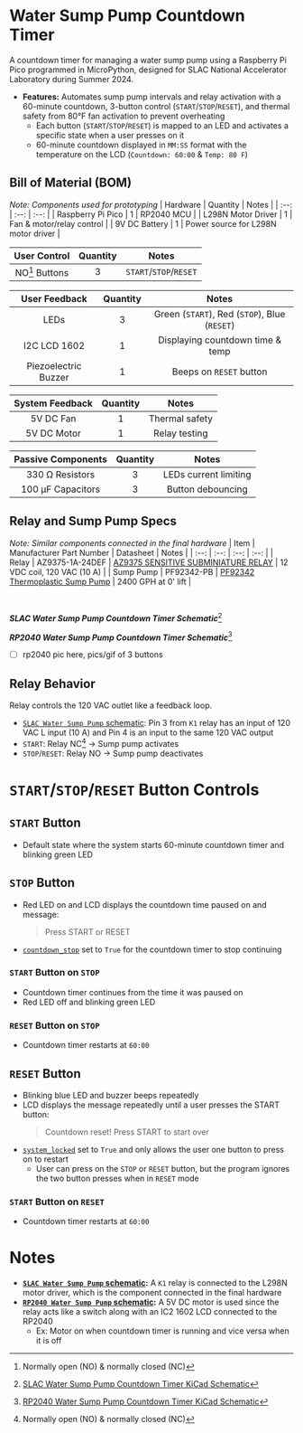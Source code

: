 # Water Sump Pump Countdown Timer
A countdown timer for managing a water sump pump using a Raspberry Pi Pico programmed in MicroPython, designed for SLAC National Accelerator Laboratory during Summer 2024.
- **Features:** Automates sump pump intervals and relay activation with a 60-minute countdown, 3-button control (`START`/`STOP`/`RESET`), and thermal safety from 80°F fan activation to prevent overheating
  - Each button (`START`/`STOP`/`RESET`) is mapped to an LED and activates a specific state when a user presses on it
  - 60-minute countdown displayed in `MM:SS` format with the temperature on the LCD (`Countdown: 60:00` & `Temp: 80 F`)

## Bill of Material (BOM)
*Note: Components used for prototyping*
| Hardware | Quantity | Notes |
| :--: | :--: | :--: |
| Raspberry Pi Pico | 1 | RP2040 MCU |
| L298N Motor Driver | 1 | Fan & motor/relay control |
| 9V DC Battery | 1 | Power source for L298N motor driver |

| User Control | Quantity | Notes |
| :--: | :--: | :--: |
| NO[^1] Buttons | 3 | `START`/`STOP`/`RESET` |

| User Feedback | Quantity | Notes |
| :--: | :--: | :--: |
| LEDs | 3 | Green (`START`), Red (`STOP`), Blue (`RESET`) |
| I2C LCD 1602 | 1 | Displaying countdown time & temp |
| Piezoelectric Buzzer | 1 | Beeps on `RESET` button |

| System Feedback | Quantity | Notes |
| :--: | :--: | :--: |
| 5V DC Fan | 1 | Thermal safety |
| 5V DC Motor | 1 | Relay testing |

| Passive Components | Quantity | Notes |
| :--: | :--: | :--: |
| 330 &#8486; Resistors | 3 | LEDs current limiting |
| 100 &mu;F Capacitors | 3 | Button debouncing |

## Relay and Sump Pump Specs
*Note: Similar components connected in the final hardware*
| Item | Manufacturer Part Number | Datasheet | Notes |
| :--: | :--: | :--: | :--: |
| Relay | AZ9375-1A-24DEF | [AZ9375 SENSITIVE SUBMINIATURE RELAY](https://www.azettler.com/pdfs/az9375.pdf) | 12 VDC coil, 120 VAC (10 A) |
| Sump Pump | PF92342-PB | [PF92342 Thermoplastic Sump Pump](https://fergusonprod.a.bigcontent.io/v1/static/5097488_7397986_specification) | 2400 GPH at 0' lift |

<br>

***SLAC Water Sump Pump Countdown Timer Schematic***[^2]

***RP2040 Water Sump Pump Countdown Timer Schematic***[^3]

- [ ] rp2040 pic here, pics/gif of 3 buttons

## Relay Behavior
Relay controls the 120 VAC outlet like a feedback loop.
- [`SLAC Water Sump Pump` schematic](LINK): Pin 3 from `K1` relay has an input of 120 VAC L input (10 A) and Pin 4 is an input to the same 120 VAC output
- `START`: Relay NC[^1] &rarr; Sump pump activates
- `STOP`/`RESET`: Relay NO &rarr; Sump pump deactivates


# `START`/`STOP`/`RESET` Button Controls
## `START` Button
- Default state where the system starts 60-minute countdown timer and blinking green LED


## `STOP` Button
- Red LED on and LCD displays the countdown time paused on and message:
  > Press START or RESET
- [`countdown_stop`](LINK) set to `True` for the countdown timer to stop continuing

### `START` Button on `STOP`
- Countdown timer continues from the time it was paused on
- Red LED off and blinking green LED

### `RESET` Button on `STOP`
- Countdown timer restarts at `60:00`


## `RESET` Button
- Blinking blue LED and buzzer beeps repeatedly
- LCD displays the message repeatedly until a user presses the START button:
  > Countdown reset!
  > Press START to start over
- [`system_locked`](LINK) set to `True` and only allows the user one button to press on to restart
  - User can press on the `STOP` or `RESET` button, but the program ignores the two button presses when in `RESET` mode

### `START` Button on `RESET`
- Countdown timer restarts at `60:00`


# Notes
- **[`SLAC Water Sump Pump` schematic](LINK):** A `K1` relay is connected to the L298N motor driver, which is the component connected in the final hardware
- **[`RP2040 Water Sump Pump` schematic](LINK):** A 5V DC motor is used since the relay acts like a switch along with an IC2 1602 LCD connected to the RP2040
  - Ex: Motor on when countdown timer is running and vice versa when it is off


[^1]: Normally open (NO) & normally closed (NC)
[^2]: [SLAC Water Sump Pump Countdown Timer KiCad Schematic](LINK)
[^3]: [RP2040 Water Sump Pump Countdown Timer KiCad Schematic](LINK)
